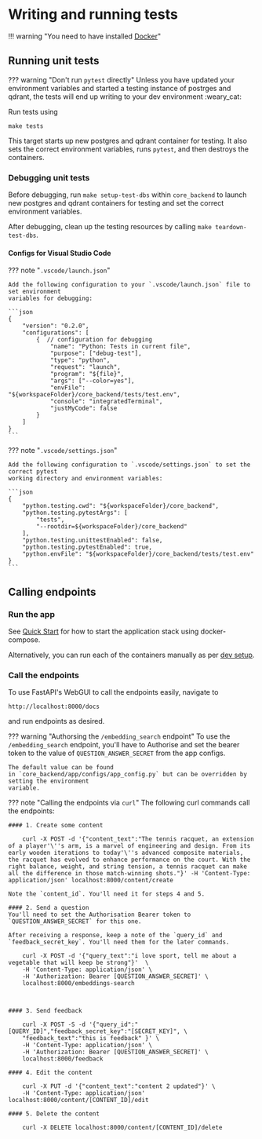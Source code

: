 # Writing and running tests

!!! warning "You need to have installed [Docker](https://docs.docker.com/get-docker/)"

## Running unit tests

??? warning "Don't run `pytest` directly"
    Unless you have updated your environment variables and started a testing instance
    of postrges and qdrant, the tests will end up writing to your dev environment :weary_cat:

Run tests using

    make tests

This target starts up new postgres and qdrant container for testing. It also sets the
correct environment variables, runs `pytest`, and then destroys the containers.

### Debugging unit tests

Before debugging, run `make setup-test-dbs` within `core_backend` to launch new postgres and
qdrant containers for testing and set the correct environment variables.

After debugging, clean up the testing resources by calling `make teardown-test-dbs`.

#### Configs for Visual Studio Code

??? note "`.vscode/launch.json`"

    Add the following configuration to your `.vscode/launch.json` file to set environment
    variables for debugging:

    ```json
    {
        "version": "0.2.0",
        "configurations": [
            {  // configuration for debugging
                "name": "Python: Tests in current file",
                "purpose": ["debug-test"],
                "type": "python",
                "request": "launch",
                "program": "${file}",
                "args": ["--color=yes"],
                "envFile": "${workspaceFolder}/core_backend/tests/test.env",
                "console": "integratedTerminal",
                "justMyCode": false
            }
        ]
    }
    ```

??? note "`.vscode/settings.json`"

    Add the following configuration to `.vscode/settings.json` to set the correct pytest
    working directory and environment variables:

    ```json
    {
        "python.testing.cwd": "${workspaceFolder}/core_backend",
        "python.testing.pytestArgs": [
            "tests",
            "--rootdir=${workspaceFolder}/core_backend"
        ],
        "python.testing.unittestEnabled": false,
        "python.testing.pytestEnabled": true,
        "python.envFile": "${workspaceFolder}/core_backend/tests/test.env"
    }
    ```

## Calling endpoints

### Run the app

See [Quick Start](../index.md#quick_start) for how to start the application stack using docker-compose.

Alternatively, you can run each of the containers manually as per [dev setup](setup.md).

### Call the endpoints

To use FastAPI's WebGUI to call the endpoints easily, navigate to

    http://localhost:8000/docs

and run endpoints as desired.

??? warning "Authorsing the `/embedding_search` endpoint"
    To use the `/embedding_search` endpoint, you'll have to Authorise and set the bearer token to the value of `QUESTION_ANSWER_SECRET` from the app configs.

    The default value can be found
    in `core_backend/app/configs/app_config.py` but can be overridden by setting the environment
    variable.

??? note "Calling the endpoints via `curl`"
    The following curl commands call the endpoints:

    #### 1. Create some content

        curl -X POST -d '{"content_text":"The tennis racquet, an extension of a player'\''s arm, is a marvel of engineering and design. From its early wooden iterations to today'\''s advanced composite materials, the racquet has evolved to enhance performance on the court. With the right balance, weight, and string tension, a tennis racquet can make all the difference in those match-winning shots."}' -H 'Content-Type: application/json' localhost:8000/content/create

    Note the `content_id`. You'll need it for steps 4 and 5.

    #### 2. Send a question
    You'll need to set the Authorisation Bearer token to `QUESTION_ANSWER_SECRET` for this one.

    After receiving a response, keep a note of the `query_id` and `feedback_secret_key`. You'll need them for the later commands.

        curl -X POST -d '{"query_text":"i love sport, tell me about a vegetable that will keep be strong"}'  \
        -H 'Content-Type: application/json' \
        -H 'Authorization: Bearer [QUESTION_ANSWER_SECRET]' \
        localhost:8000/embeddings-search



    #### 3. Send feedback

        curl -X POST -S -d '{"query_id":"[QUERY_ID]","feedback_secret_key":"[SECRET_KEY]", \
        "feedback_text":"this is feedback" }' \
        -H 'Content-Type: application/json' \
        -H 'Authorization: Bearer [QUESTION_ANSWER_SECRET]' \
        localhost:8000/feedback

    #### 4. Edit the content

        curl -X PUT -d '{"content_text":"content 2 updated"}' \
        -H 'Content-Type: application/json' localhost:8000/content/[CONTENT_ID]/edit

    #### 5. Delete the content

        curl -X DELETE localhost:8000/content/[CONTENT_ID]/delete

